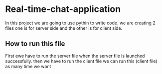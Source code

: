 # Real-time-chat-application 
<p>
In this project we are going to use pythin to write code. we are creating 2 files one is for server side and the other is for client side.
</p>

<h2>How to run this file</h2>
<p>First ewe have to run the server file when the server file is launched successfully.
 then we have to run the client file we can run this (client file) as many time we want
</p>
